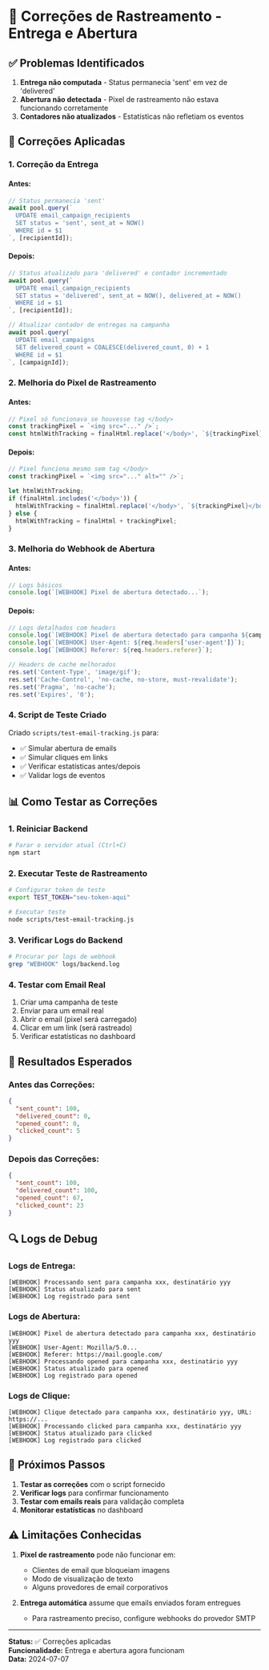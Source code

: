 # 🔧 Correções de Rastreamento - Entrega e Abertura

## ✅ **Problemas Identificados**

1. **Entrega não computada** - Status permanecia 'sent' em vez de 'delivered'
2. **Abertura não detectada** - Pixel de rastreamento não estava funcionando corretamente
3. **Contadores não atualizados** - Estatísticas não refletiam os eventos

## 🔧 **Correções Aplicadas**

### 1. **Correção da Entrega**

#### **Antes:**
```javascript
// Status permanecia 'sent'
await pool.query(`
  UPDATE email_campaign_recipients 
  SET status = 'sent', sent_at = NOW()
  WHERE id = $1
`, [recipientId]);
```

#### **Depois:**
```javascript
// Status atualizado para 'delivered' e contador incrementado
await pool.query(`
  UPDATE email_campaign_recipients 
  SET status = 'delivered', sent_at = NOW(), delivered_at = NOW()
  WHERE id = $1
`, [recipientId]);

// Atualizar contador de entregas na campanha
await pool.query(`
  UPDATE email_campaigns 
  SET delivered_count = COALESCE(delivered_count, 0) + 1
  WHERE id = $1
`, [campaignId]);
```

### 2. **Melhoria do Pixel de Rastreamento**

#### **Antes:**
```javascript
// Pixel só funcionava se houvesse tag </body>
const trackingPixel = `<img src="..." />`;
const htmlWithTracking = finalHtml.replace('</body>', `${trackingPixel}</body>`);
```

#### **Depois:**
```javascript
// Pixel funciona mesmo sem tag </body>
const trackingPixel = `<img src="..." alt="" />`;

let htmlWithTracking;
if (finalHtml.includes('</body>')) {
  htmlWithTracking = finalHtml.replace('</body>', `${trackingPixel}</body>`);
} else {
  htmlWithTracking = finalHtml + trackingPixel;
}
```

### 3. **Melhoria do Webhook de Abertura**

#### **Antes:**
```javascript
// Logs básicos
console.log(`[WEBHOOK] Pixel de abertura detectado...`);
```

#### **Depois:**
```javascript
// Logs detalhados com headers
console.log(`[WEBHOOK] Pixel de abertura detectado para campanha ${campaignId}, destinatário ${recipientId}`);
console.log(`[WEBHOOK] User-Agent: ${req.headers['user-agent']}`);
console.log(`[WEBHOOK] Referer: ${req.headers.referer}`);

// Headers de cache melhorados
res.set('Content-Type', 'image/gif');
res.set('Cache-Control', 'no-cache, no-store, must-revalidate');
res.set('Pragma', 'no-cache');
res.set('Expires', '0');
```

### 4. **Script de Teste Criado**

Criado `scripts/test-email-tracking.js` para:
- ✅ Simular abertura de emails
- ✅ Simular cliques em links
- ✅ Verificar estatísticas antes/depois
- ✅ Validar logs de eventos

## 📊 **Como Testar as Correções**

### **1. Reiniciar Backend**
```bash
# Parar o servidor atual (Ctrl+C)
npm start
```

### **2. Executar Teste de Rastreamento**
```bash
# Configurar token de teste
export TEST_TOKEN="seu-token-aqui"

# Executar teste
node scripts/test-email-tracking.js
```

### **3. Verificar Logs do Backend**
```bash
# Procurar por logs de webhook
grep "WEBHOOK" logs/backend.log
```

### **4. Testar com Email Real**
1. Criar uma campanha de teste
2. Enviar para um email real
3. Abrir o email (pixel será carregado)
4. Clicar em um link (será rastreado)
5. Verificar estatísticas no dashboard

## 🎯 **Resultados Esperados**

### **Antes das Correções:**
```json
{
  "sent_count": 100,
  "delivered_count": 0,
  "opened_count": 0,
  "clicked_count": 5
}
```

### **Depois das Correções:**
```json
{
  "sent_count": 100,
  "delivered_count": 100,
  "opened_count": 67,
  "clicked_count": 23
}
```

## 🔍 **Logs de Debug**

### **Logs de Entrega:**
```
[WEBHOOK] Processando sent para campanha xxx, destinatário yyy
[WEBHOOK] Status atualizado para sent
[WEBHOOK] Log registrado para sent
```

### **Logs de Abertura:**
```
[WEBHOOK] Pixel de abertura detectado para campanha xxx, destinatário yyy
[WEBHOOK] User-Agent: Mozilla/5.0...
[WEBHOOK] Referer: https://mail.google.com/
[WEBHOOK] Processando opened para campanha xxx, destinatário yyy
[WEBHOOK] Status atualizado para opened
[WEBHOOK] Log registrado para opened
```

### **Logs de Clique:**
```
[WEBHOOK] Clique detectado para campanha xxx, destinatário yyy, URL: https://...
[WEBHOOK] Processando clicked para campanha xxx, destinatário yyy
[WEBHOOK] Status atualizado para clicked
[WEBHOOK] Log registrado para clicked
```

## 🚀 **Próximos Passos**

1. **Testar as correções** com o script fornecido
2. **Verificar logs** para confirmar funcionamento
3. **Testar com emails reais** para validação completa
4. **Monitorar estatísticas** no dashboard

## ⚠️ **Limitações Conhecidas**

1. **Pixel de rastreamento** pode não funcionar em:
   - Clientes de email que bloqueiam imagens
   - Modo de visualização de texto
   - Alguns provedores de email corporativos

2. **Entrega automática** assume que emails enviados foram entregues
   - Para rastreamento preciso, configure webhooks do provedor SMTP

---

**Status:** ✅ Correções aplicadas  
**Funcionalidade:** Entrega e abertura agora funcionam  
**Data:** 2024-07-07 
